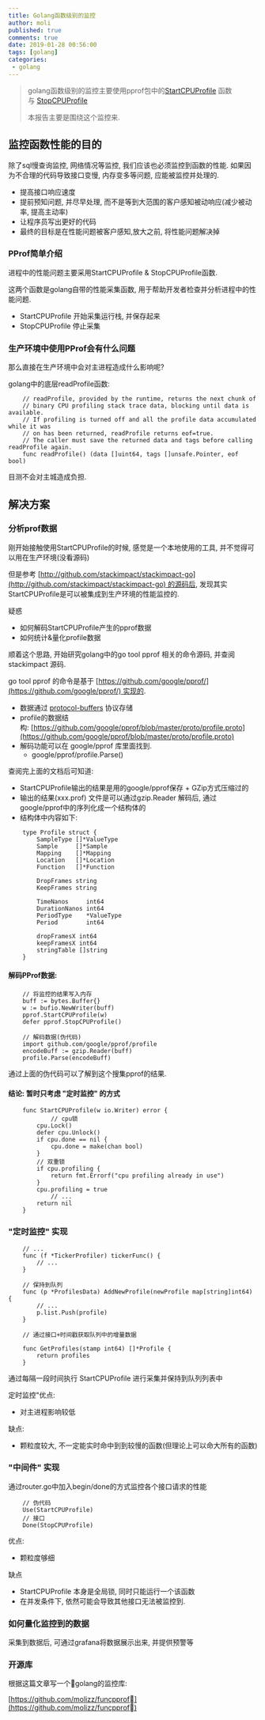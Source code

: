 ```yaml
---
title: Golang函数级别的监控
author: moli
published: true
comments: true
date: 2019-01-28 00:56:00
tags: [golang]
categories:
 - golang
---
```


> golang函数级别的监控主要使用pprof包中的[StartCPUProfile](https://golang.org/src/runtime/pprof/pprof.go?s=23119:23158#L730) 函数与 [StopCPUProfile](https://golang.org/src/runtime/pprof/pprof.go?s=25047:25068#L789)
> 
> 本报告主要是围绕这个监控来.

## 监控函数性能的目的

除了sql慢查询监控, 网络情况等监控, 我们应该也必须监控到函数的性能. 如果因为不合理的代码导致接口变慢, 内存变多等问题, 应能被监控并处理的.

*   提高接口响应速度
*   提前预知问题, 并尽早处理, 而不是等到大范围的客户感知被动响应(减少被动率, 提高主动率)
*   让程序员写出更好的代码
*   最终的目标是在性能问题被客户感知,放大之前, 将性能问题解决掉

### PProf简单介绍

进程中的性能问题主要采用StartCPUProfile & StopCPUProfile函数.

这两个函数是golang自带的性能采集函数, 用于帮助开发者检查并分析进程中的性能问题.

*   StartCPUProfile 开始采集运行栈, 并保存起来
*   StopCPUProfile 停止采集

### 生产环境中使用PProf会有什么问题

那么直接在生产环境中会对主进程造成什么影响呢?

golang中的底层readProfile函数:

```golang
    // readProfile, provided by the runtime, returns the next chunk of
    // binary CPU profiling stack trace data, blocking until data is available.
    // If profiling is turned off and all the profile data accumulated while it was
    // on has been returned, readProfile returns eof=true.
    // The caller must save the returned data and tags before calling readProfile again.
    func readProfile() (data []uint64, tags []unsafe.Pointer, eof bool)
```

目测不会对主城造成负担.

## 解决方案

### 分析prof数据

刚开始接触使用StartCPUProfile的时候, 感觉是一个本地使用的工具, 并不觉得可以用在生产环境(没看源码)

但是参考 [http://github.com/stackimpact/stackimpact-go](http://github.com/stackimpact/stackimpact-go) 的源码后, 发现其实StartCPUProfile是可以被集成到生产环境的性能监控的.

疑惑

*   如何解码StartCPUProfile产生的pprof数据
*   如何统计&量化profile数据 

顺着这个思路, 开始研究golang中的go tool pprof 相关的命令源码, 并查阅 stackimpact 源码.

go tool pprof 的命令是基于 [https://github.com/google/pprof/](https://github.com/google/pprof/) 实现的.

*   数据通过 [protocol-buffers](https://developers.google.com/protocol-buffers) 协议存储
*   profile的数据结构: [https://github.com/google/pprof/blob/master/proto/profile.proto](https://github.com/google/pprof/blob/master/proto/profile.proto)
*   解码功能可以在 google/pprof 库里面找到.
    *   google/pprof/profile.Parse()

查阅完上面的文档后可知道:

*   StartCPUProfile输出的结果是用的google/pprof保存 + GZip方式压缩过的
*   输出的结果(xxx.prof) 文件是可以通过gzip.Reader 解码后, 通过google/pprof中的序列化成一个结构体的
*   结构体中内容如下:

```golang
    type Profile struct {
    	SampleType []*ValueType
    	Sample     []*Sample
    	Mapping    []*Mapping
    	Location   []*Location
    	Function   []*Function

    	DropFrames string
    	KeepFrames string

    	TimeNanos     int64
    	DurationNanos int64
    	PeriodType    *ValueType
    	Period        int64

    	dropFramesX int64
    	keepFramesX int64
    	stringTable []string
    }
```

#### 解码PProf数据:

```golang
    // 将监控的结果写入内存
    buff := bytes.Buffer{}
    w := bufio.NewWriter(buff)
    pprof.StartCPUProfile(w)
    defer pprof.StopCPUProfile()

    // 解码数据(伪代码)
    import github.com/google/pprof/profile
    encodeBuff := gzip.Reader(buff)
    profile.Parse(encodeBuff)
```

通过上面的伪代码可以了解到这个搜集pprof的结果.

#### 结论: 暂时只考虑 "定时监控" 的方式

```golang
    func StartCPUProfile(w io.Writer) error {
            // cpu锁
    	cpu.Lock()
    	defer cpu.Unlock()
    	if cpu.done == nil {
    		cpu.done = make(chan bool)
    	}
    	// 双重锁
    	if cpu.profiling {
    		return fmt.Errorf("cpu profiling already in use")
    	}
    	cpu.profiling = true
            // ...
    	return nil
    }
```

### "定时监控" 实现

```golang
    // ...
    func (f *TickerProfiler) tickerFunc() {
    	// ...
    }

    // 保持到队列
    func (p *ProfilesData) AddNewProfile(newProfile map[string]int64) {
    	// ...
    	p.list.Push(profile)
    }

    // 通过接口+时间戳获取队列中的增量数据

    func GetProfiles(stamp int64) []*Profile {
    	return profiles
    }
```

通过每隔一段时间执行 StartCPUProfile 进行采集并保持到队列列表中

定时监控"优点:

*   对主进程影响较低

缺点:

*   颗粒度较大, 不一定能实时命中到到较慢的函数(但理论上可以命大所有的函数)

### "中间件" 实现

通过router.go中加入begin/done的方式监控各个接口请求的性能

```golang
    // 伪代码
    Use(StartCPUProfile)
    // 接口
    Done(StopCPUProfile)
```

优点:

* 颗粒度够细

缺点

* StartCPUProfile 本身是全局锁, 同时只能运行一个该函数
* 在并发条件下, 依然可能会导致其他接口无法被监控到.

### 如何量化监控到的数据

采集到数据后, 可通过grafana将数据展示出来, 并提供预警等

### 开源库

根据这篇文章写一个golang的监控库:

[https://github.com/molizz/funcpprof](https://github.com/molizz/funcpprof)